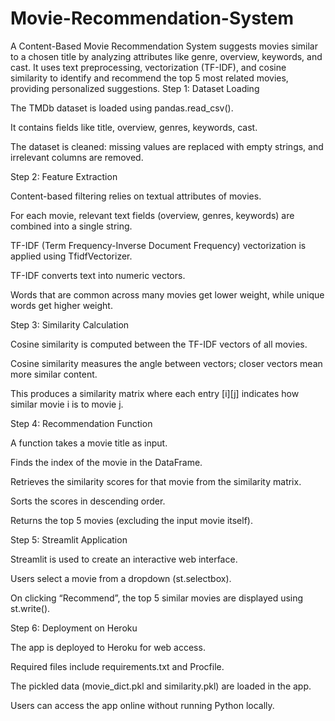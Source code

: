 # Movie-Recommendation-System
A Content-Based Movie Recommendation System suggests movies similar to a chosen title by analyzing attributes like genre, overview, keywords, and cast. 
It uses text preprocessing, vectorization (TF-IDF), and cosine similarity to identify and recommend the top 5 most related movies, providing personalized suggestions.
Step 1: Dataset Loading

The TMDb dataset is loaded using pandas.read_csv().

It contains fields like title, overview, genres, keywords, cast.

The dataset is cleaned: missing values are replaced with empty strings, and irrelevant columns are removed.

Step 2: Feature Extraction

Content-based filtering relies on textual attributes of movies.

For each movie, relevant text fields (overview, genres, keywords) are combined into a single string.

TF-IDF (Term Frequency-Inverse Document Frequency) vectorization is applied using TfidfVectorizer.

TF-IDF converts text into numeric vectors.

Words that are common across many movies get lower weight, while unique words get higher weight.

Step 3: Similarity Calculation

Cosine similarity is computed between the TF-IDF vectors of all movies.

Cosine similarity measures the angle between vectors; closer vectors mean more similar content.

This produces a similarity matrix where each entry [i][j] indicates how similar movie i is to movie j.

Step 4: Recommendation Function

A function takes a movie title as input.

Finds the index of the movie in the DataFrame.

Retrieves the similarity scores for that movie from the similarity matrix.

Sorts the scores in descending order.

Returns the top 5 movies (excluding the input movie itself).

Step 5: Streamlit Application

Streamlit is used to create an interactive web interface.

Users select a movie from a dropdown (st.selectbox).

On clicking “Recommend”, the top 5 similar movies are displayed using st.write().

Step 6: Deployment on Heroku

The app is deployed to Heroku for web access.

Required files include requirements.txt and Procfile.

The pickled data (movie_dict.pkl and similarity.pkl) are loaded in the app.

Users can access the app online without running Python locally.
